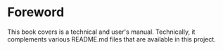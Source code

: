 # Foreword

This book covers is a technical and user's manual. Technically, it complements various README.md files that are available in this project.
